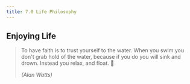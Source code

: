 ```yaml
---
title: 7.0 Life Philosophy
---
```


## Enjoying Life

> To have faith is to trust yourself to the water. When you swim you don't grab hold of the water, because if you do you will sink and drown. Instead you relax, and float. 🦦
>
> _(Alan Watts)_
